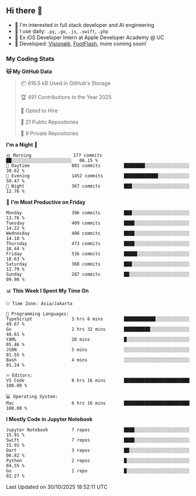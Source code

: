 ## Hi there 👋

- 🤖 I'm interested in full stack developer and AI engineering
- 🌱 I use daily: `.py`, `.go`, `.js`, `.swift`, `.php`
- 🍎 Ex iOS Developer Intern at Apple Developer Academy @ UC
- 🔨 Developed: [Visionalé](https://apps.apple.com/id/app/visional%C3%A9/id6737191146), [FootFlash](https://apps.apple.com/id/app/footflash/id6550905078), more coming soon!

### My Coding Stats

<!--START_SECTION:waka-->
**🐱 My GitHub Data** 

> 📦 616.5 kB Used in GitHub's Storage 
 > 
> 🏆 491 Contributions in the Year 2025
 > 
> 💼 Opted to Hire
 > 
> 📜 21 Public Repositories 
 > 
> 🔑 9 Private Repositories 
 > 
**I'm a Night 🦉** 

```text
🌞 Morning                177 commits         ██░░░░░░░░░░░░░░░░░░░░░░░   06.15 % 
🌆 Daytime                881 commits         ████████░░░░░░░░░░░░░░░░░   30.62 % 
🌃 Evening                1452 commits        █████████████░░░░░░░░░░░░   50.47 % 
🌙 Night                  367 commits         ███░░░░░░░░░░░░░░░░░░░░░░   12.76 % 
```
📅 **I'm Most Productive on Friday** 

```text
Monday                   396 commits         ███░░░░░░░░░░░░░░░░░░░░░░   13.76 % 
Tuesday                  409 commits         ████░░░░░░░░░░░░░░░░░░░░░   14.22 % 
Wednesday                408 commits         ████░░░░░░░░░░░░░░░░░░░░░   14.18 % 
Thursday                 473 commits         ████░░░░░░░░░░░░░░░░░░░░░   16.44 % 
Friday                   536 commits         █████░░░░░░░░░░░░░░░░░░░░   18.63 % 
Saturday                 368 commits         ███░░░░░░░░░░░░░░░░░░░░░░   12.79 % 
Sunday                   287 commits         ██░░░░░░░░░░░░░░░░░░░░░░░   09.98 % 
```


📊 **This Week I Spent My Time On** 

```text
🕑︎ Time Zone: Asia/Jakarta

💬 Programming Languages: 
TypeScript               3 hrs 6 mins        ████████████░░░░░░░░░░░░░   49.67 % 
Go                       2 hrs 32 mins       ██████████░░░░░░░░░░░░░░░   40.61 % 
YAML                     20 mins             █░░░░░░░░░░░░░░░░░░░░░░░░   05.46 % 
JSON                     5 mins              ░░░░░░░░░░░░░░░░░░░░░░░░░   01.55 % 
Bash                     4 mins              ░░░░░░░░░░░░░░░░░░░░░░░░░   01.24 % 

🔥 Editors: 
VS Code                  6 hrs 16 mins       █████████████████████████   100.00 % 

💻 Operating System: 
Mac                      6 hrs 16 mins       █████████████████████████   100.00 % 
```

**I Mostly Code in Jupyter Notebook** 

```text
Jupyter Notebook         7 repos             ████░░░░░░░░░░░░░░░░░░░░░   15.91 % 
Swift                    7 repos             ████░░░░░░░░░░░░░░░░░░░░░   15.91 % 
Dart                     3 repos             ██░░░░░░░░░░░░░░░░░░░░░░░   06.82 % 
Python                   2 repos             █░░░░░░░░░░░░░░░░░░░░░░░░   04.55 % 
Go                       1 repo              █░░░░░░░░░░░░░░░░░░░░░░░░   02.27 % 
```




 Last Updated on 30/10/2025 18:52:11 UTC
<!--END_SECTION:waka-->

<!--
**nico-samuelson/nico-samuelson** is a ✨ _special_ ✨ repository because its `README.md` (this file) appears on your GitHub profile.

Here are some ideas to get you started:

- 🔭 I’m currently working on ...
- 🌱 I’m currently learning ...
- 👯 I’m looking to collaborate on ...
- 🤔 I’m looking for help with ...
- 💬 Ask me about ...
- 📫 How to reach me: ...
- 😄 Pronouns: ...
- ⚡ Fun fact: ...
-->
